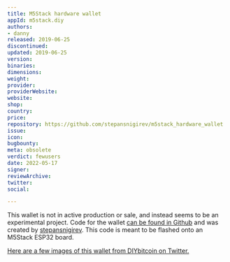 ```yaml
---
title: M5Stack hardware wallet
appId: m5stack.diy
authors:
- danny
released: 2019-06-25
discontinued: 
updated: 2019-06-25
version: 
binaries: 
dimensions: 
weight: 
provider: 
providerWebsite: 
website: 
shop: 
country: 
price: 
repository: https://github.com/stepansnigirev/m5stack_hardware_wallet
issue: 
icon: 
bugbounty: 
meta: obsolete
verdict: fewusers
date: 2022-05-17
signer: 
reviewArchive: 
twitter: 
social: 

---
```


This wallet is not in active production or sale, and instead seems to be an experimental project. Code for the wallet [can be found in Github](https://github.com/stepansnigirev/m5stack_hardware_wallet) and was created by [stepansnigirev](https://github.com/stepansnigirev). This code is meant to be flashed onto an M5Stack ESP32 board.

[Here are a few images of this wallet from DIYbitcoin on Twitter.](https://twitter.com/DIYbitcoin/status/1362760858011631618)
